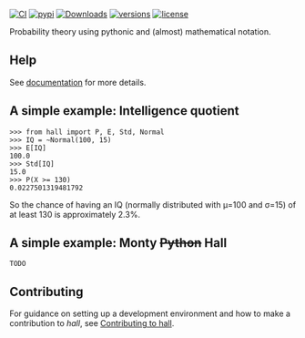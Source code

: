 <!--badges-start-->
[![CI](https://github.com/jorenham/hall/workflows/CI/badge.svg?event=push)](https://github.com/jorenham/hall/actions?query=event%3Apush+branch%3Amaster+workflow%3ACI)
[![pypi](https://img.shields.io/pypi/v/hall.svg)](https://pypi.python.org/pypi/hall)
[![Downloads](https://pepy.tech/badge/hall/month)](https://pepy.tech/project/hall)
[![versions](https://img.shields.io/pypi/pyversions/hall.svg)](https://github.com/jorenham/hall)
[![license](https://img.shields.io/github/license/jorenham/hall.svg)](https://github.com/jorenham/hall/blob/master/LICENSE)
<!--badges-end-->

Probability theory using pythonic and (almost) mathematical notation.

## Help

See [documentation](https://jorenham.github.io/hall/) for more details.

## A simple example: Intelligence quotient

<!--example-iq-start-->
```pycon
>>> from hall import P, E, Std, Normal
>>> IQ = ~Normal(100, 15)
>>> E[IQ]
100.0
>>> Std[IQ]
15.0
>>> P(X >= 130)
0.0227501319481792
```

So the chance of having an IQ (normally distributed with μ=100 and σ=15) of at 
least 130 is approximately 2.3%.
<!--example-iq-end-->

## A simple example: Monty ~~Python~~ Hall 

`TODO`

## Contributing

For guidance on setting up a development environment and how to make a
contribution to *hall*, see
[Contributing to hall](https://jorenham.github.io/hall/#contributing).